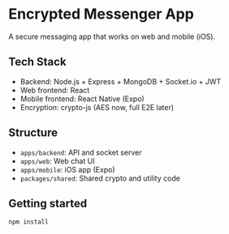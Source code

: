# Encrypted Messenger App

A secure messaging app that works on web and mobile (iOS).

## Tech Stack

- Backend: Node.js + Express + MongoDB + Socket.io + JWT
- Web frontend: React
- Mobile frontend: React Native (Expo)
- Encryption: crypto-js (AES now, full E2E later)

## Structure

- `apps/backend`: API and socket server
- `apps/web`: Web chat UI
- `apps/mobile`: iOS app (Expo)
- `packages/shared`: Shared crypto and utility code

## Getting started

```bash
npm install
